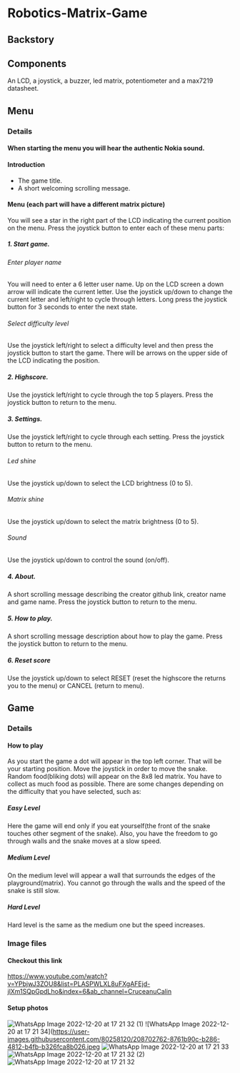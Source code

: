  # Robotics-Matrix-Game

 ## Backstory
 
 ## Components
 An LCD, a joystick, a buzzer, led matrix, potentiometer and a max7219 datasheet.
 
 ## Menu

 ### Details
 
 #### When starting the menu you will hear the authentic Nokia sound.
 
 #### Introduction
 * The game title.
 * A short welcoming scrolling message.
 
 #### Menu (each part will have a different matrix picture)
 You will see a star in the right part of the LCD indicating the current position on the menu.
 Press the joystick button to enter each of these menu parts:
 
 ##### 1. Start game.
 
 ###### Enter player name
 You will need to enter a 6 letter user name.
 Up on the LCD screen a down arrow will indicate the current letter.
 Use the joystick up/down to change the current letter and left/right to cycle through letters.
 Long press the joystick button for 3 seconds to enter the next state.
 
 ###### Select difficulty level
 Use the joystick left/right to select a difficulty level and then press the joystick button to start the game.
 There will be arrows on the upper side of the LCD indicating the position.
 
 ##### 2. Highscore.
 Use the joystick left/right to cycle through the top 5 players.
 Press the joystick button to return to the menu.
 
 ##### 3. Settings.
 Use the joystick left/right to cycle through each setting.
 Press the joystick button to return to the menu.
 
 ###### Led shine
 Use the joystick up/down to select the LCD brightness (0 to 5).
 
 ###### Matrix shine
 Use the joystick up/down to select the matrix brightness (0 to 5).
 
 ###### Sound
 Use the joystick up/down to control the sound (on/off).
 
 ##### 4. About.
 A short scrolling message describing the creator github link, creator name and game name.
 Press the joystick button to return to the menu.
 
 ##### 5. How to play.
 A short scrolling message description about how to play the game.
 Press the joystick button to return to the menu.
 
 ##### 6. Reset score
 Use the joystick up/down to select RESET (reset the highscore the returns you to the menu) or CANCEL (return to menu).
 
 ## Game
  
 ### Details

 #### How to play
  
 As you start the game a dot will appear in the top left corner. That will be your starting position. Move the joystick in order to move the snake. Random  food(bliking dots) will appear on the 8x8 led matrix. You have to collect as much food as possible. There are some changes depending on the difficulty that you have selected, such as:
  
 ##### Easy Level
 
 Here the game will end only if you eat yourself(the front of the snake touches other segment of the snake). Also, you have the freedom to go through walls and the snake moves at a slow speed. 
  
 ##### Medium Level
  
 On the medium level will appear a wall that surrounds the edges of the playground(matrix). You cannot go through the walls and the speed of the snake is still slow.
  
 ##### Hard Level
  
 Hard level is the same as the medium one but the speed increases.
 
 ### Image files
 #### Checkout this link
 https://www.youtube.com/watch?v=YPbjwJ3ZOU8&list=PLASPWLXL8uFXgAFEjd-jlXm1SQpGpdLho&index=6&ab_channel=CruceanuCalin
 #### Setup photos
 ![WhatsApp Image 2022-12-20 at 17 21 32 (1)](https://user-images.githubusercontent.com/80258120/208702719-7ee99a4d-b97e-46ff-9e66-7c320dcf1d26.jpeg)
 ![WhatsApp Image 2022-12-20 at 17 21 34](https://user-images.githubusercontent.com/80258120/208702762-8761b90c-b286-4812-b4fb-b326fca8b026.jpeg
 ![WhatsApp Image 2022-12-20 at 17 21 33](https://user-images.githubusercontent.com/80258120/208702843-ca3f50c7-438b-4ded-8edc-a5eaf8cf3c9c.jpeg)
 ![WhatsApp Image 2022-12-20 at 17 21 32 (2)](https://user-images.githubusercontent.com/80258120/208702872-07bb9a96-dc23-4b9b-87ac-ed5651e5f106.jpeg)
 ![WhatsApp Image 2022-12-20 at 17 21 32](https://user-images.githubusercontent.com/80258120/208702909-8ca8908b-40c1-4918-8c52-9361001c16d4.jpeg)




